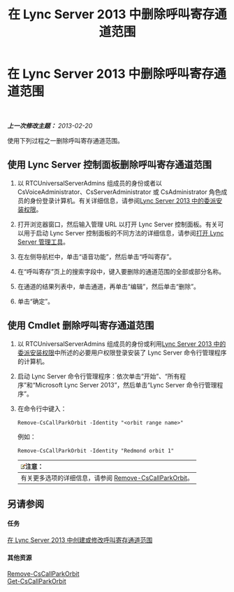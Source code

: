 ﻿---
title: 在 Lync Server 2013 中删除呼叫寄存通道范围
TOCTitle: 在 Lync Server 2013 中删除呼叫寄存通道范围
ms:assetid: 85e9f916-062d-450d-ac0a-aeaefc0f7cdc
ms:mtpsurl: https://technet.microsoft.com/zh-cn/library/Gg182546(v=OCS.15)
ms:contentKeyID: 49313498
ms.date: 05/19/2016
mtps_version: v=OCS.15
ms.translationtype: HT
---

# 在 Lync Server 2013 中删除呼叫寄存通道范围

 

_**上一次修改主题：** 2013-02-20_

使用下列过程之一删除呼叫寄存通道范围。

## 使用 Lync Server 控制面板删除呼叫寄存通道范围

1.  以 RTCUniversalServerAdmins 组成员的身份或者以 CsVoiceAdministrator、CsServerAdministrator 或 CsAdministrator 角色成员的身份登录计算机。有关详细信息，请参阅[Lync Server 2013 中的委派安装权限](lync-server-2013-delegate-setup-permissions.md)。

2.  打开浏览器窗口，然后输入管理 URL 以打开 Lync Server 控制面板。有关可以用于启动 Lync Server 控制面板的不同方法的详细信息，请参阅[打开 Lync Server 管理工具](lync-server-2013-open-lync-server-administrative-tools.md)。

3.  在左侧导航栏中，单击“语音功能”，然后单击“呼叫寄存”。

4.  在“呼叫寄存”页上的搜索字段中，键入要删除的通道范围的全部或部分名称。

5.  在通道的结果列表中，单击通道，再单击“编辑”，然后单击“删除”。

6.  单击“确定”。

## 使用 Cmdlet 删除呼叫寄存通道范围

1.  以 RTCUniversalServerAdmins 组成员的身份或利用[Lync Server 2013 中的委派安装权限](lync-server-2013-delegate-setup-permissions.md)中所述的必要用户权限登录安装了 Lync Server 命令行管理程序的计算机。

2.  启动 Lync Server 命令行管理程序：依次单击“开始”、“所有程序”和“Microsoft Lync Server 2013”，然后单击“Lync Server 命令行管理程序”。

3.  在命令行中键入：
    
        Remove-CsCallParkOrbit -Identity "<orbit range name>" 
    
    例如：
    
        Remove-CsCallParkOrbit -Identity "Redmond orbit 1"
    
    <table>
    <thead>
    <tr class="header">
    <th><img src="images/Dn783119.note(OCS.15).gif" title="note" alt="note" />注意：</th>
    </tr>
    </thead>
    <tbody>
    <tr class="odd">
    <td>有关更多选项的详细信息，请参阅 <a href="remove-cscallparkorbit.md">Remove-CsCallParkOrbit</a>。</td>
    </tr>
    </tbody>
    </table>


## 另请参阅

#### 任务

[在 Lync Server 2013 中创建或修改呼叫寄存通道范围](lync-server-2013-create-or-modify-a-call-park-orbit-range.md)  

#### 其他资源

[Remove-CsCallParkOrbit](remove-cscallparkorbit.md)  
[Get-CsCallParkOrbit](get-cscallparkorbit.md)

